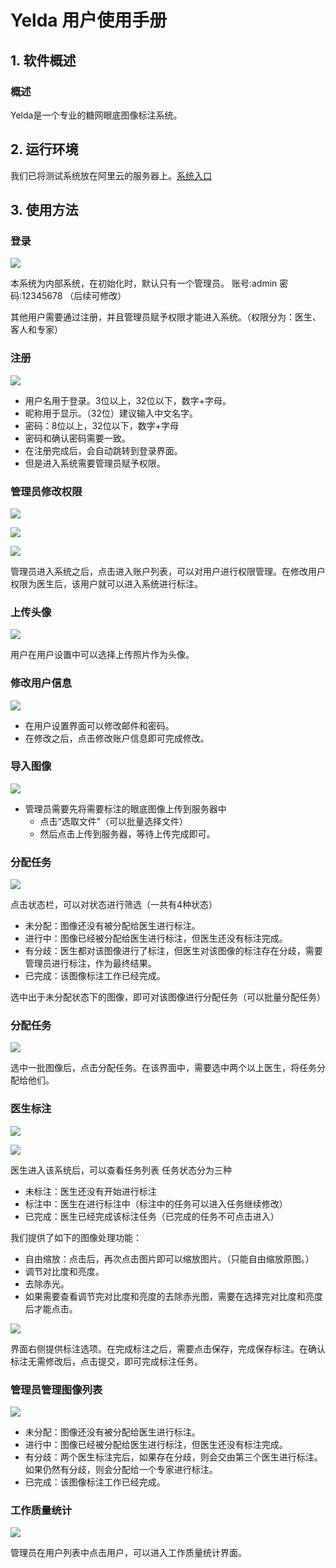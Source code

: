 # Yelda 用户使用手册

## 1. 软件概述

### 概述

Yelda是一个专业的糖网眼底图像标注系统。

## 2. 运行环境

我们已将测试系统放在阿里云的服务器上。[系统入口](http://47.94.216.78:8080/)

## 3. 使用方法

### 登录

![](http://o7d2h0gjo.bkt.clouddn.com/2018-07-05-15307226087763.jpg)

本系统为内部系统，在初始化时，默认只有一个管理员。
账号:admin
密码:12345678 （后续可修改）

其他用户需要通过注册，并且管理员赋予权限才能进入系统。（权限分为：医生、客人和专家）

### 注册

![](http://o7d2h0gjo.bkt.clouddn.com/2018-07-05-15307226743144.jpg)

* 用户名用于登录。3位以上，32位以下，数字+字母。
* 昵称用于显示。（32位）建议输入中文名字。
* 密码：8位以上，32位以下，数字+字母
* 密码和确认密码需要一致。
* 在注册完成后，会自动跳转到登录界面。
* 但是进入系统需要管理员赋予权限。

### 管理员修改权限

![](http://o7d2h0gjo.bkt.clouddn.com/2018-07-05-15307227193072.jpg)

![](http://o7d2h0gjo.bkt.clouddn.com/2018-07-05-15307227350923.jpg)

![](http://o7d2h0gjo.bkt.clouddn.com/2018-07-05-15307227385550.jpg)


管理员进入系统之后，点击进入账户列表，可以对用户进行权限管理。在修改用户权限为医生后，该用户就可以进入系统进行标注。

### 上传头像

![](http://o7d2h0gjo.bkt.clouddn.com/2018-07-05-15307227554630.jpg)

用户在用户设置中可以选择上传照片作为头像。

### 修改用户信息

![](http://o7d2h0gjo.bkt.clouddn.com/2018-07-05-15307227687365.jpg)

* 在用户设置界面可以修改邮件和密码。
* 在修改之后，点击修改账户信息即可完成修改。

### 导入图像

![](http://o7d2h0gjo.bkt.clouddn.com/2018-07-05-15307227899655.jpg)

* 管理员需要先将需要标注的眼底图像上传到服务器中
	* 点击“选取文件”（可以批量选择文件）
	* 然后点击上传到服务器，等待上传完成即可。

### 分配任务

![](http://o7d2h0gjo.bkt.clouddn.com/2018-07-05-15307228057992.jpg)

点击状态栏，可以对状态进行筛选（一共有4种状态）

* 未分配：图像还没有被分配给医生进行标注。
* 进行中：图像已经被分配给医生进行标注，但医生还没有标注完成。
* 有分歧：医生都对该图像进行了标注，但医生对该图像的标注存在分歧，需要管理员进行标注，作为最终结果。
* 已完成：该图像标注工作已经完成。

选中出于未分配状态下的图像，即可对该图像进行分配任务（可以批量分配任务）


### 分配任务

![](http://o7d2h0gjo.bkt.clouddn.com/2018-07-05-15307228324995.jpg)

选中一批图像后，点击分配任务。在该界面中，需要选中两个以上医生，将任务分配给他们。


### 医生标注

![](http://o7d2h0gjo.bkt.clouddn.com/2018-07-05-15307228485079.jpg)

![](http://o7d2h0gjo.bkt.clouddn.com/2018-07-05-15307228533983.jpg)

医生进入该系统后，可以查看任务列表
任务状态分为三种

* 未标注：医生还没有开始进行标注
* 标注中：医生在进行标注中（标注中的任务可以进入任务继续修改）
* 已完成：医生已经完成该标注任务（已完成的任务不可点击进入）

我们提供了如下的图像处理功能：

* 自由缩放：点击后，再次点击图片即可以缩放图片。（只能自由缩放原图。）
* 调节对比度和亮度。
* 去除赤光。
* 如果需要查看调节完对比度和亮度的去除赤光图，需要在选择完对比度和亮度后才能点击。

![](http://o7d2h0gjo.bkt.clouddn.com/2018-07-05-15307229113144.jpg)


界面右侧提供标注选项。在完成标注之后，需要点击保存，完成保存标注。在确认标注无需修改后，点击提交，即可完成标注任务。

### 管理员管理图像列表

![](http://o7d2h0gjo.bkt.clouddn.com/2018-07-05-15307229358258.jpg)


* 未分配：图像还没有被分配给医生进行标注。
* 进行中：图像已经被分配给医生进行标注，但医生还没有标注完成。
* 有分歧：两个医生标注完后，如果存在分歧，则会交由第三个医生进行标注。如果仍然有分歧，则会分配给一个专家进行标注。
* 已完成：该图像标注工作已经完成。

### 工作质量统计

![](http://o7d2h0gjo.bkt.clouddn.com/2018-07-05-15307229546484.jpg)

管理员在用户列表中点击用户，可以进入工作质量统计界面。


